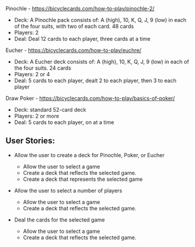 Pinochle - https://bicyclecards.com/how-to-play/pinochle-2/

- Deck: A Pinochle pack consists of: A (high), 10, K, Q, J, 9 (low) in each of the four suits, with two of each card. 48 cards
- Players: 2
- Deal: Deal 12 cards to each player, three cards at a time



Eucher - https://bicyclecards.com/how-to-play/euchre/
- Deck: A Eucher deck consists of: A (high), 10, K, Q, J, 9 (low) in each of the four suits. 24 cards
- Players: 2 or 4
- Deal: 5 cards to each player, dealt 2 to each player, then 3 to each player


Draw Poker - https://bicyclecards.com/how-to-play/basics-of-poker/
- Deck: standard 52-card deck 
- Players: 2 or more
- Deal: 5 cards to each player, on at a time

## User Stories: 

- Allow the user to create a deck for Pinochle, Poker, or Eucher
    - Allow the user to select a game 
    - Create a deck that reflects the selected game.
    - Create a deck that represents the selected game

- Allow the user to select a number of players
    - Allow the user to select a game 
    - Create a deck that reflects the selected game.
- Deal the cards for the selected game 
    - Allow the user to select a game 
    - Create a deck that reflects the selected game.



